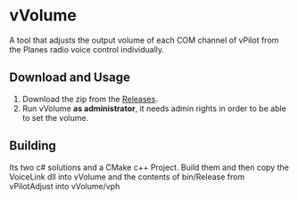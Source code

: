 # vVolume
A tool that adjusts the output volume of each COM channel of vPilot from the Planes radio voice control individually.

## Download and Usage
1. Download the zip from the [Releases](https://github.com/liz3/vVolume/releases/).
2. Run vVolume **as administrator**, it needs admin rights in order to be able to set the volume.

## Building
Its two c# solutions and a CMake c++ Project. Build them and then copy the VoiceLink dll into vVolume and the contents of bin/Release from vPilotAdjust into vVolume/vph